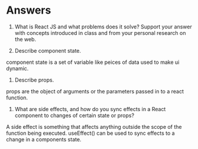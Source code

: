 # Answers

1. What is React JS and what problems does it solve? Support your answer with concepts introduced in class and from your personal research on the web.

1. Describe component state.

component state is a set of variable like peices of data used to make ui dynamic.

1. Describe props.

props are the object of arguments or the parameters passed in to a react function.

1. What are side effects, and how do you sync effects in a React component to changes of certain state or props?

A side effect is something that affects anything outside the scope of the function being executed. useEffect() can be used to sync effects to a change in a components state.